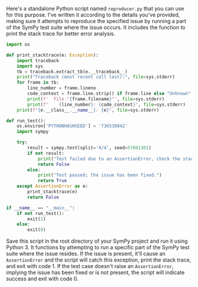Here's a standalone Python script named `reproducer.py` that you can use for this purpose. I've written it according to the details you've provided, making sure it attempts to reproduce the specified issue by running a part of the SymPy test suite where the issue occurs. It includes the function to print the stack trace for better error analysis.

```python
import os

def print_stacktrace(e: Exception):
    import traceback
    import sys
    tb = traceback.extract_tb(e.__traceback__)
    print("Traceback (most recent call last):", file=sys.stderr)
    for frame in tb:
        line_number = frame.lineno
        code_context = frame.line.strip() if frame.line else "Unknown"
        print(f'  File "{frame.filename}"', file=sys.stderr)
        print(f"    {line_number}: {code_context}", file=sys.stderr)
    print(f"{e.__class__.__name__}: {e}", file=sys.stderr)

def run_test():
    os.environ['PYTHONHASHSEED'] = '736538842'
    import sympy

    try:
        result = sympy.test(split='4/4', seed=57601301)
        if not result:
            print("Test failed due to an AssertionError, check the stack trace above.")
            return False
        else:
            print("Test passed; the issue has been fixed.")
            return True
    except AssertionError as e:
        print_stacktrace(e)
        return False

if __name__ == "__main__":
    if not run_test():
        exit(1)
    else:
        exit(0)
```

Save this script in the root directory of your SymPy project and run it using Python 3. It functions by attempting to run a specific part of the SymPy test suite where the issue resides. If the issue is present, it'll cause an `AssertionError` and the script will catch this exception, print the stack trace, and exit with code 1. If the test case doesn't raise an `AssertionError`, implying the issue has been fixed or is not present, the script will indicate success and exit with code 0.